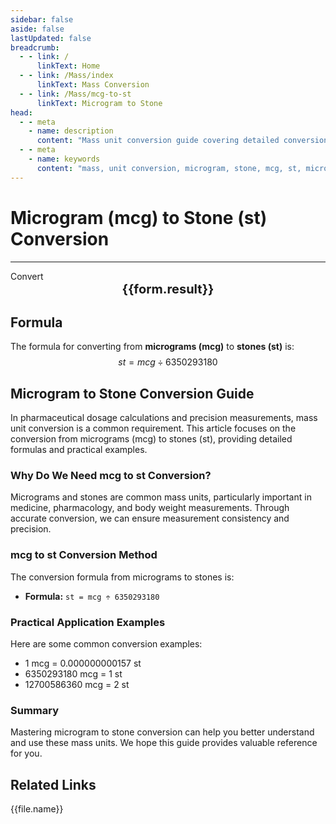 ```yaml
---
sidebar: false
aside: false
lastUpdated: false
breadcrumb:
  - - link: /
      linkText: Home
  - - link: /Mass/index
      linkText: Mass Conversion
  - - link: /Mass/mcg-to-st
      linkText: Microgram to Stone
head:
  - - meta
    - name: description
      content: "Mass unit conversion guide covering detailed conversion formulas and explanations from micrograms (mcg) to stones (st)."
  - - meta
    - name: keywords
      content: "mass, unit conversion, microgram, stone, mcg, st, microgram to stone, mass conversion guide"
---
```

# Microgram (mcg) to Stone (st) Conversion
---
<script setup>
import { onMounted, reactive, inject, ref } from 'vue'
import { NButton, NForm, NFormItem, NInput, NInputNumber, NSelect, NCard, useMessage,NGrid ,NGi } from 'naive-ui'
import { defineClientComponent } from 'vitepress'
import { Mass } from '../files';

const convert = inject('convert')

const form = reactive({
  number: null,
  result: '',
})

const convertHandler = () => {
  if (form.number !== null && !isNaN(form.number)) {
    const convertedValue = parseFloat(form.number) / 6350293180
    form.result = `${form.number}mcg = ${convertedValue.toFixed(12)}st`
  } else {
    form.result = 'Please enter a valid number.'
  }
}
</script>

<n-form size="large" :model="form">
  <n-form-item label="Microgram (mcg)">
    <n-input-number v-model:value="form.number" placeholder="Enter micrograms" style="width: 100%" />
  </n-form-item>
  <n-form-item>
    <n-button type="info" @click="convertHandler" block>Convert</n-button>
  </n-form-item>
</n-form>

<n-card  embedded :bordered="false" hoverable>
  <div  style="text-align:center;font-size:20px;">
    <strong>{{form.result}}</strong>
  </div>
</n-card>

## Formula

The formula for converting from **micrograms (mcg)** to **stones (st)** is:
$$ st = mcg \div 6350293180 $$

## Microgram to Stone Conversion Guide

In pharmaceutical dosage calculations and precision measurements, mass unit conversion is a common requirement. This article focuses on the conversion from micrograms (mcg) to stones (st), providing detailed formulas and practical examples.

### Why Do We Need mcg to st Conversion?

Micrograms and stones are common mass units, particularly important in medicine, pharmacology, and body weight measurements. Through accurate conversion, we can ensure measurement consistency and precision.

### mcg to st Conversion Method

The conversion formula from micrograms to stones is:

- **Formula:** `st = mcg ÷ 6350293180`

### Practical Application Examples

Here are some common conversion examples:

- 1 mcg = 0.000000000157 st
- 6350293180 mcg = 1 st
- 12700586360 mcg = 2 st

### Summary

Mastering microgram to stone conversion can help you better understand and use these mass units. We hope this guide provides valuable reference for you.

## Related Links
<n-grid x-gap="12" :cols="2">
  <n-gi v-for="(file, index) in Mass" :key="index">
    <n-button
      text
      tag="a"
      :href="file.path"
      type="info"
    >
      {{file.name}}
    </n-button>
  </n-gi>
</n-grid>
